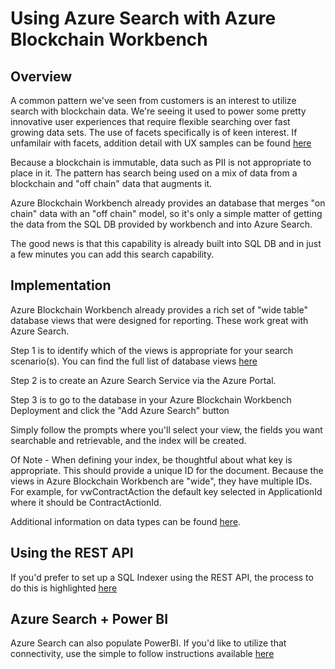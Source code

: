 Using Azure Search with Azure Blockchain Workbench
==================================================

Overview
--------
A common pattern we've seen from customers is an interest to utilize search with blockchain data.  We're seeing it used to power some pretty innovative user experiences that require flexible searching over fast growing data sets.  The use of facets specifically is of keen interest. If unfamilair with facets, addition detail with UX samples can be found [here](https://docs.microsoft.com/en-us/azure/search/search-faceted-navigation)

Because a blockchain is immutable, data such as PII is not appropriate to place in it. The pattern has search being used on a mix of data from a blockchain and "off chain" data that augments it. 

Azure Blockchain Workbench already provides an database that merges "on chain" data with an "off chain" model, so it's only a simple matter of getting the data from the SQL DB provided by workbench and into Azure Search.

The good news is that this capability is already built into SQL DB and in just a few minutes you can add this search capability.

Implementation
---------------
Azure Blockchain Workbench already provides a rich set of "wide table" database views that were designed for reporting. These work great with Azure Search.  

Step 1 is to identify which of the views is appropriate for your search scenario(s).  You can find the full list of database views [here](https://docs.microsoft.com/en-us/azure/blockchain/workbench/database-views)

Step 2 is to create an Azure Search Service via the Azure Portal.

Step 3 is to go to the database in your Azure Blockchain Workbench Deployment and click the "Add Azure Search" button

Simply follow the prompts where you'll select your view, the fields you want searchable and retrievable, and the index will be created.

Of Note - 
When defining your index, be thoughtful about what key is appropriate. This should provide a unique ID for the document. Because the views in Azure Blockchain Workbench are "wide", they have multiple IDs. For example, for vwContractAction the default key selected in ApplicationId where it should be ContractActionId.

Additional information on data types can be found [here](https://docs.microsoft.com/en-us/azure/search/search-what-is-an-index).

Using the REST API
------------------
If you'd prefer to set up a SQL Indexer using the REST API, the process to do this is highlighted [here](https://docs.microsoft.com/en-us/azure/search/search-howto-connecting-azure-sql-database-to-azure-search-using-indexers)

Azure Search + Power BI
-----------------------
Azure Search can also populate PowerBI.  If you'd like to utilize that connectivity, use the simple to follow instructions available [here](https://docs.microsoft.com/en-us/power-bi/service-connect-to-azure-search)


